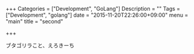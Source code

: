 +++
Categories = ["Development", "GoLang"]
Description = ""
Tags = ["Development", "golang"]
date = "2015-11-20T22:26:00+09:00"
menu = "main"
title = "second"

+++

ブタゴリラこと、えろきーち　
